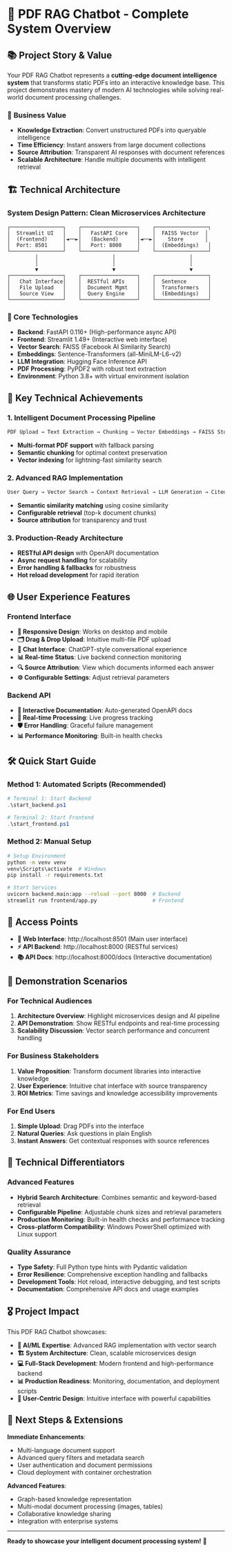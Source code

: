 # 🎉 PDF RAG Chatbot - Complete System Overview

## 📚 **Project Story & Value**

Your PDF RAG Chatbot represents a **cutting-edge document intelligence system** that transforms static PDFs into an interactive knowledge base. This project demonstrates mastery of modern AI technologies while solving real-world document processing challenges.

### 🎯 **Business Value**
- **Knowledge Extraction**: Convert unstructured PDFs into queryable intelligence
- **Time Efficiency**: Instant answers from large document collections
- **Source Attribution**: Transparent AI responses with document references
- **Scalable Architecture**: Handle multiple documents with intelligent retrieval

## 🏗️ **Technical Architecture**

### **System Design Pattern**: Clean Microservices Architecture
```
┌─────────────────┐    ┌──────────────────┐    ┌─────────────────┐
│  Streamlit UI   │    │   FastAPI Core   │    │  FAISS Vector  │
│  (Frontend)     │◄──►│   (Backend)      │◄──►│    Store       │
│  Port: 8501     │    │   Port: 8000     │    │  (Embeddings)   │
└─────────────────┘    └──────────────────┘    └─────────────────┘
         │                        │                        │
         │                        │                        │
         ▼                        ▼                        ▼
┌─────────────────┐    ┌──────────────────┐    ┌─────────────────┐
│   Chat Interface│    │  RESTful APIs    │    │  Sentence       │
│   File Upload   │    │  Document Mgmt   │    │  Transformers   │
│   Source View   │    │  Query Engine    │    │  (Embeddings)   │
└─────────────────┘    └──────────────────┘    └─────────────────┘
```

### **🔧 Core Technologies**
- **Backend**: FastAPI 0.116+ (High-performance async API)
- **Frontend**: Streamlit 1.49+ (Interactive web interface)
- **Vector Search**: FAISS (Facebook AI Similarity Search)
- **Embeddings**: Sentence-Transformers (all-MiniLM-L6-v2)
- **LLM Integration**: Hugging Face Inference API
- **PDF Processing**: PyPDF2 with robust text extraction
- **Environment**: Python 3.8+ with virtual environment isolation

## 🚀 **Key Technical Achievements**

### **1. Intelligent Document Processing Pipeline**
```python
PDF Upload → Text Extraction → Chunking → Vector Embeddings → FAISS Storage
```
- **Multi-format PDF support** with fallback parsing
- **Semantic chunking** for optimal context preservation
- **Vector indexing** for lightning-fast similarity search

### **2. Advanced RAG Implementation**
```python
User Query → Vector Search → Context Retrieval → LLM Generation → Cited Response
```
- **Semantic similarity matching** using cosine similarity
- **Configurable retrieval** (top-k document chunks)
- **Source attribution** for transparency and trust

### **3. Production-Ready Architecture**
- **RESTful API design** with OpenAPI documentation
- **Async request handling** for scalability
- **Error handling & fallbacks** for robustness
- **Hot reload development** for rapid iteration

## 🌐 **User Experience Features**

### **Frontend Interface**
- **📱 Responsive Design**: Works on desktop and mobile
- **🗂️ Drag & Drop Upload**: Intuitive multi-file PDF upload
- **💬 Chat Interface**: ChatGPT-style conversational experience
- **📊 Real-time Status**: Live backend connection monitoring
- **🔍 Source Attribution**: View which documents informed each answer
- **⚙️ Configurable Settings**: Adjust retrieval parameters

### **Backend API**
- **📖 Interactive Documentation**: Auto-generated OpenAPI docs
- **🔄 Real-time Processing**: Live progress tracking
- **🛡️ Error Handling**: Graceful failure management
- **📊 Performance Monitoring**: Built-in health checks

## 🛠️ **Quick Start Guide**

### **Method 1: Automated Scripts (Recommended)**
```powershell
# Terminal 1: Start Backend
.\start_backend.ps1

# Terminal 2: Start Frontend  
.\start_frontend.ps1
```

### **Method 2: Manual Setup**
```bash
# Setup Environment
python -m venv venv
venv\Scripts\activate  # Windows
pip install -r requirements.txt

# Start Services
uvicorn backend.main:app --reload --port 8000  # Backend
streamlit run frontend/app.py                  # Frontend
```

## 🎯 **Access Points**
- **🎨 Web Interface**: http://localhost:8501 (Main user interface)
- **⚡ API Backend**: http://localhost:8000 (RESTful services)
- **📚 API Docs**: http://localhost:8000/docs (Interactive documentation)

## 💼 **Demonstration Scenarios**

### **For Technical Audiences**
1. **Architecture Overview**: Highlight microservices design and AI pipeline
2. **API Demonstration**: Show RESTful endpoints and real-time processing
3. **Scalability Discussion**: Vector search performance and concurrent handling

### **For Business Stakeholders**
1. **Value Proposition**: Transform document libraries into interactive knowledge
2. **User Experience**: Intuitive chat interface with source transparency
3. **ROI Metrics**: Time savings and knowledge accessibility improvements

### **For End Users**
1. **Simple Upload**: Drag PDFs into the interface
2. **Natural Queries**: Ask questions in plain English
3. **Instant Answers**: Get contextual responses with source references

## 🔬 **Technical Differentiators**

### **Advanced Features**
- **Hybrid Search Architecture**: Combines semantic and keyword-based retrieval
- **Configurable Pipeline**: Adjustable chunk sizes and retrieval parameters
- **Production Monitoring**: Built-in health checks and performance tracking
- **Cross-platform Compatibility**: Windows PowerShell optimized with Linux support

### **Quality Assurance**
- **Type Safety**: Full Python type hints with Pydantic validation
- **Error Resilience**: Comprehensive exception handling and fallbacks  
- **Development Tools**: Hot reload, interactive debugging, and test scripts
- **Documentation**: Comprehensive API docs and usage examples

## 🎖️ **Project Impact**

This PDF RAG Chatbot showcases:
- **🧠 AI/ML Expertise**: Advanced RAG implementation with vector search
- **🏗️ System Architecture**: Clean, scalable microservices design
- **💻 Full-Stack Development**: Modern frontend and high-performance backend
- **📊 Production Readiness**: Monitoring, documentation, and deployment scripts
- **🎯 User-Centric Design**: Intuitive interface with powerful capabilities

## 🚀 **Next Steps & Extensions**

**Immediate Enhancements**:
- Multi-language document support
- Advanced query filters and metadata search
- User authentication and document permissions
- Cloud deployment with container orchestration

**Advanced Features**:
- Graph-based knowledge representation
- Multi-modal document processing (images, tables)
- Collaborative knowledge sharing
- Integration with enterprise systems

---

**Ready to showcase your intelligent document processing system!** 🎉